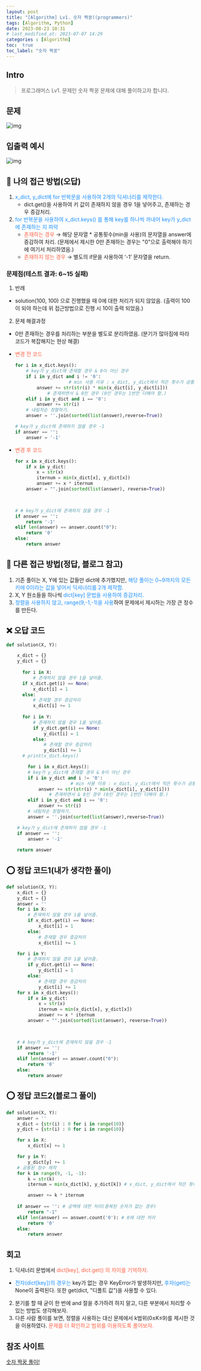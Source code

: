 ```yaml
---
layout: post
title: "[Algorithm] Lv1. 숫자 짝꿍((programmers)"
tags: [Algorithm, Python]
date: 2023-08-23 10:31
# last_modified_at: 2023-07-07 14:29
categories : [Algorithm]
toc:  true
toc_label: "숫자 짝꿍"
---
```


## Intro
> 프로그래머스 Lv1. 문제인 숫자 짝꿍 문제에 대해 풀이하고자 합니다.

## 문제
![img](https://user-images.githubusercontent.com/112313165/262611391-40d428f1-d7e4-4c87-abf1-9c572c35a45a.png)

## 입출력 예시
![img](https://user-images.githubusercontent.com/112313165/262611438-da3eadf7-8089-4d62-b80e-e02fe1b3742b.png)

## 🥸 나의 접근 방법(오답)
1.  <span style ="color:#1E90FF">x_dict, y_dict에 for 반복문을 사용하여 2개의 딕셔너리를 제작한다.</span>
      - dict.get()을 사용하여 키 값이 존재하지 않을 경우 1을 넣어주고, 존재하는 경우 증감처리.
2.  <span style ="color:#1E90FF">for 반복문을 사용하여 x_dict.keys() 를 통해 key를 하나씩 꺼내어 key가 y_dict에 존재하는 지 파악</span>
       - <span style ="color:#FF6347">존재하는 경우</span> → 해당 문자열 * 공통횟수(min을 사용)의 문자열을 answer에 증감하여 처리. (문제에서 제시한 0만 존재하는 경우는 "0"으로 출력해야 하기에 여기서 처리하였음.)
       -  <span style ="color:#FF6347">존재하지 않는 경우</span> → 별도의 if문을 사용하여 ‘-1’ 문자열을 return.

### 문제점(테스트 결과: 6~15 실패)
1. 반례
- solution(100, 100) 으로 진행했을 때 0에 대한 처리가 되지 않았음. (출력이 100이 되야 하는데 위 접근방법으로 진행 시 10이 출력 되었음.)
2. 문제 해결과정
- 0만 존재하는 경우를 처리하는 부분을 별도로 분리하였음. (분기가 많아짐에 따라 코드가 복잡해지는 현상 해결)
- <span style ="color:#FF6347">변경 전 코드</span>
    ```python
    for i in x_dict.keys():
        # key가 y_dict에 존재할 경우 & 0이 아닌 경우
        if i in y_dict and i != '0':
                        # min 사용 이유 : x_dict, y_dict에서 적은 횟수가 공통횟수이기 때문에 사용.
            answer += str(str(i) * min(x_dict[i], y_dict[i]))
                # 존재하면서 & 0인 경우 (0인 경우는 1번만 더해야 함.)
        elif i in y_dict and i == '0':
            answer += str(i)
        # 내림차순 정렬하기.
        answer = ''.join(sorted(list(answer),reverse=True))

    # key가 y_dict에 존재하지 않을 경우 -1
    if answer == '':
        answer = '-1'
    ``` 

- <span style ="color:#FF6347">변경 후 코드</span>
    ```python
    for x in x_dict.keys():
        if x in y_dict:
            x = str(x)
            iternum = min(x_dict[x], y_dict[x])
            answer += x * iternum
        answer = "".join(sorted(list(answer), reverse=True))

        

    # # key가 y_dict에 존재하지 않을 경우 -1
    if answer == '':
        return '-1'
    elif len(answer) == answer.count("0"):
        return '0'
    else:
        return answer
    ```

## 🤩 다른 접근 방법(정답, 블로그 참고)
1. 기존 풀이는 X, Y에 있는 값들만 dict에 추가했지만, <span style ="color:#1E90FF">해당 풀이는 0~9까지의 모든 키에 0이라는 값을 넣어서 딕셔너리를 2개 제작함.</span>
2. X, Y 원소들을 하나씩 <span style ="color:#1E90FF">dict[key] 문법을 사용하여 증감처리.</span>
3. <span style ="color:#1E90FF">정렬을 사용하지 않고, range(9,-1,-1)을 사용</span>하여 문제에서 제시하는 가장 큰 정수를 만든다.


## ❌ 오답 코드
```python
def solution(X, Y):

	x_dict = {}
	y_dict = {}
	
	  for i in X:
	      # 존재하지 않을 경우 1을 넣어줌.
      if x_dict.get(i) == None:
          x_dict[i] = 1
      else:
          # 존재할 경우 증감처리
          x_dict[i] += 1
	
	  for i in Y:
	      # 존재하지 않을 경우 1을 넣어줌.
	      if y_dict.get(i) == None:
	          y_dict[i] = 1
	      else:
	          # 존재할 경우 증감처리
	          y_dict[i] += 1
	  # print(x_dict.keys()

		for i in x_dict.keys():
        # key가 y_dict에 존재할 경우 & 0이 아닌 경우
        if i in y_dict and i != '0':
						# min 사용 이유 : x_dict, y_dict에서 적은 횟수가 공통횟수이기 때문에 사용.
            answer += str(str(i) * min(x_dict[i], y_dict[i]))
				# 존재하면서 & 0인 경우 (0인 경우는 1번만 더해야 함.)
        elif i in y_dict and i == '0':
            answer += str(i)
        # 내림차순 정렬하기.
        answer = ''.join(sorted(list(answer),reverse=True))

    # key가 y_dict에 존재하지 않을 경우 -1
    if answer == '':
        answer = '-1'
    
    return answer
```

## ⭕️ 정답 코드1(내가 생각한 풀이)
```python
def solution(X, Y):
    x_dict = {}
    y_dict = {}
    answer = ''
    for i in X:
        # 존재하지 않을 경우 1을 넣어줌.
        if x_dict.get(i) == None:
            x_dict[i] = 1
        else:
            # 존재할 경우 증감처리
            x_dict[i] += 1

    for i in Y:
        # 존재하지 않을 경우 1을 넣어줌.
        if y_dict.get(i) == None:
            y_dict[i] = 1
        else:
            # 존재할 경우 증감처리
            y_dict[i] += 1
    for x in x_dict.keys():
        if x in y_dict:
            x = str(x)
            iternum = min(x_dict[x], y_dict[x])
            answer += x * iternum
        answer = "".join(sorted(list(answer), reverse=True))

        

    # # key가 y_dict에 존재하지 않을 경우 -1
    if answer == '':
        return '-1'
    elif len(answer) == answer.count("0"):
        return '0'
    else:
        return answer
```



## ⭕️ 정답 코드2(블로그 풀이)
```python
def solution(X, Y):
    answer = ''
    x_dict = {str(i) : 0 for i in range(10)}
    y_dict = {str(i) : 0 for i in range(10)}

    for x in X:
        x_dict[x] += 1

    for y in Y:
        y_dict[y] += 1
    # 공통된 정수 제작
    for k in range(9, -1, -1):
        k = str(k)
        iternum = min(x_dict[k], y_dict[k]) # x_dict, y_dict에서 적은 횟수가 공통횟수이기 때문에 사용함.

        answer += k * iternum
        
    if answer == '': # 공백에 대한 처리(중복된 숫자가 없는 경우)
        return "-1"
    elif len(answer) == answer.count('0'): # 0에 대한 처리
        return '0'
    else:
        return answer
```


## 회고
1. 딕셔너리 문법에서 <span style ="color:#FF6347">dict[key],  dict.get() 의 차이를 기억하자.</span>
  - <span style ="color:#1E90FF">전자(dict[key])의 경우는</span> key가 없는 경우 KeyError가 발생하지만,<span style ="color:#1E90FF"> 후자(get)는</span> None이 출력된다. 또한 get(dict, "디폴트 값")을 사용할 수 있다.
2. 분기를 할 때 굳이 한 번에 and 절을 추가하려 하지 말고, 다른 부분에서 처리할 수 있는 방법도 생각해보자.
3. 다른 사람 풀이를 보면, 정렬을 사용하는 대신 문제에서 k범위(0≤K≤9)를 제시한 것을  이용하였다. <span style ="color:#FF6347">문제를 더 확인하고 범위를 이용하도록 풀어보자.</span>



## 참조 사이트
[숫자 짝꿍 풀이!](https://chan-lab.tistory.com/36)<br>


